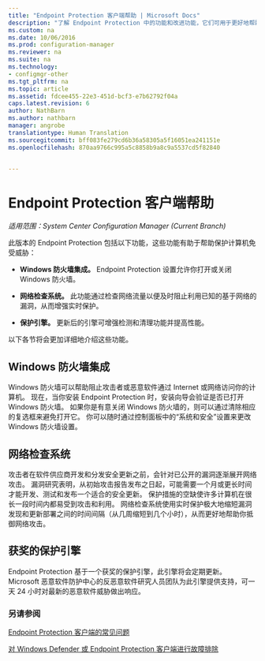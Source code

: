 ```yaml
---
title: "Endpoint Protection 客户端帮助 | Microsoft Docs"
description: "了解 Endpoint Protection 中的功能和改进功能，它们可用于更好地帮助保护计算机免受威胁。"
ms.custom: na
ms.date: 10/06/2016
ms.prod: configuration-manager
ms.reviewer: na
ms.suite: na
ms.technology:
- configmgr-other
ms.tgt_pltfrm: na
ms.topic: article
ms.assetid: fdcee455-22e3-451d-bcf3-e7b62792f04a
caps.latest.revision: 6
author: NathBarn
ms.author: nathbarn
manager: angrobe
translationtype: Human Translation
ms.sourcegitcommit: bff083fe279cd6b36a58305a5f16051ea241151e
ms.openlocfilehash: 870aa9766c995a5c8858b9a8c9a5537cd5f82840


---
```

# <a name="endpoint-protection-client-help"></a>Endpoint Protection 客户端帮助

*适用范围：System Center Configuration Manager (Current Branch)*


此版本的 Endpoint Protection 包括以下功能，这些功能有助于帮助保护计算机免受威胁：  

-   **Windows 防火墙集成。** Endpoint Protection 设置允许你打开或关闭 Windows 防火墙。  

-   **网络检查系统。** 此功能通过检查网络流量以便及时阻止利用已知的基于网络的漏洞，从而增强实时保护。  

-   **保护引擎。** 更新后的引擎可增强检测和清理功能并提高性能。  

 以下各节将会更加详细地介绍这些功能。  

## <a name="windows-firewall-integration"></a>Windows 防火墙集成  
 Windows 防火墙可以帮助阻止攻击者或恶意软件通过 Internet 或网络访问你的计算机。 现在，当你安装 Endpoint Protection 时，安装向导会验证是否已打开 Windows 防火墙。 如果你是有意关闭 Windows 防火墙的，则可以通过清除相应的复选框来避免打开它。 你可以随时通过控制面板中的“系统和安全”设置来更改 Windows 防火墙设置。  

## <a name="network-inspection-system"></a>网络检查系统  
 攻击者在软件供应商开发和分发安全更新之前，会针对已公开的漏洞逐渐展开网络攻击。 漏洞研究表明，从初始攻击报告发布之日起，可能需要一个月或更长时间才能开发、测试和发布一个适合的安全更新。 保护措施的空缺使许多计算机在很长一段时间内都易受到攻击和利用。 网络检查系统使用实时保护极大地缩短漏洞发现和更新部署之间的时间间隔（从几周缩短到几个小时），从而更好地帮助你抵御网络攻击。  

## <a name="award-winning-protection-engine"></a>获奖的保护引擎  
 Endpoint Protection 基于一个获奖的保护引擎，此引擎将会定期更新。 Microsoft 恶意软件防护中心的反恶意软件研究人员团队为此引擎提供支持，可一天 24 小时对最新的恶意软件威胁做出响应。  

### <a name="see-also"></a>另请参阅  
 [Endpoint Protection 客户端的常见问题](endpoint-protection-client-faq.md)   

 [对 Windows Defender 或 Endpoint Protection 客户端进行故障排除](troubleshoot-endpoint-client.md)



<!--HONumber=Dec16_HO3-->


